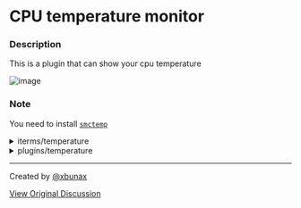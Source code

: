 #  CPU temperature monitor

### Description
This is a plugin that can show your cpu temperature

![image](https://github.com/FelixKratz/SketchyBar/assets/50800571/ada621ba-3a1d-4f08-84a6-6935d1adb0db)
### Note
You need to install [`smctemp` ](https://github.com/narugit/smctemp)




<details>
<summary>iterms/temperature</summary>

```bash
#!/bin/bash

temperature=(
    script="$PLUGIN_DIR/temperature.sh"
    icon=󱤋
    icon.color=$WHITE
    icon.font="$FONT:Regular:19.0"
    icon.padding_right=0
    padding_right=0
    padding_left=0
    # label.drawing=on
    label.padding_right=5
    update_freq=10
)
sketchybar --add item temperature right\
    --set temperature "${temperature[@]}" 
```
</details>


<details>
<summary>plugins/temperature</summary>

```bash
#!/bin/bash

# get temperature
TEMPERATURE=$(/usr/local/bin/smctemp -c)  # you can use (which smctemp) to replace this path if your install path is different

# check smctemp whether running well
if [ $? -ne 0 ]; then
    echo "Error: Unable to get temperature."
    exit 1
fi

# update sketchybar shown
sketchybar --set $NAME temperature label="${TEMPERATURE}󰔄"

```
</details>






---

Created by [@xbunax](https://github.com/xbunax)

[View Original Discussion](https://github.com/FelixKratz/SketchyBar/discussions/12#discussioncomment-8011303)
